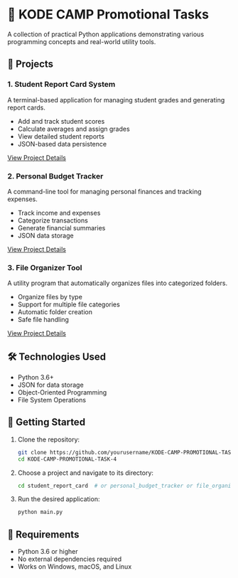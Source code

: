 # 🚀 KODE CAMP Promotional Tasks

A collection of practical Python applications demonstrating various programming concepts and real-world utility tools.

## 📂 Projects

### 1. Student Report Card System
A terminal-based application for managing student grades and generating report cards.
- Add and track student scores
- Calculate averages and assign grades
- View detailed student reports
- JSON-based data persistence

[View Project Details](./student_report_card/README.md)

### 2. Personal Budget Tracker
A command-line tool for managing personal finances and tracking expenses.
- Track income and expenses
- Categorize transactions
- Generate financial summaries
- JSON data storage

[View Project Details](./personal_budget_tracker/README.md)

### 3. File Organizer Tool
A utility program that automatically organizes files into categorized folders.
- Organize files by type
- Support for multiple file categories
- Automatic folder creation
- Safe file handling

[View Project Details](./file_organizer_tool/README.md)

## 🛠️ Technologies Used
- Python 3.6+
- JSON for data storage
- Object-Oriented Programming
- File System Operations

## 🚀 Getting Started

1. Clone the repository:
   ```bash
   git clone https://github.com/yourusername/KODE-CAMP-PROMOTIONAL-TASK-4.git
   cd KODE-CAMP-PROMOTIONAL-TASK-4
   ```

2. Choose a project and navigate to its directory:
   ```bash
   cd student_report_card  # or personal_budget_tracker or file_organizer_tool
   ```

3. Run the desired application:
   ```bash
   python main.py
   ```
   

## 📌 Requirements
- Python 3.6 or higher
- No external dependencies required
- Works on Windows, macOS, and Linux


